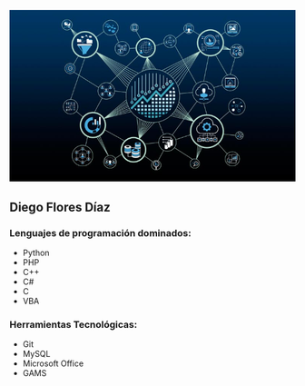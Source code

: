 ![foto](https://github.com/PunisherDiego/Herramientas_Analisis_Curso/blob/master/Python/Tareas/programa-fundamentos-data-science-up.jpg)
## Diego Flores Díaz 

### Lenguajes de programación dominados:
- Python
- PHP
- C++
- C#
- C
- VBA

### Herramientas Tecnológicas:
- Git
- MySQL
- Microsoft Office
- GAMS
